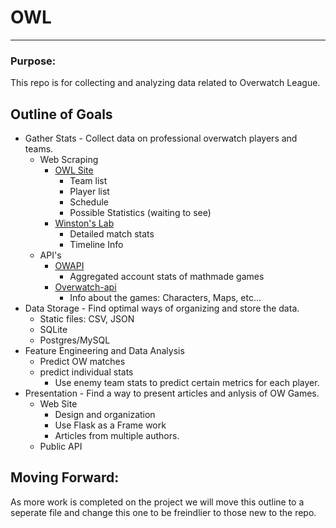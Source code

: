 # OWL
<hr>

### Purpose:

This repo is for collecting and analyzing data related to Overwatch League.

## Outline of Goals
* Gather Stats - Collect data on professional overwatch players and teams.
    * Web Scraping
        * [OWL Site](https://overwatchleague.com/en-us/)
            * Team list
            * Player list
            * Schedule
            * Possible Statistics (waiting to see)
        * [Winston's Lab](https://www.winstonslab.com)
            * Detailed match stats
            * Timeline Info
    * API's
        * [OWAPI](https://github.com/SunDwarf/OWAPI)
            * Aggregated account stats of mathmade games
        * [Overwatch-api](https://github.com/jamesmcfadden/overwatch-api)
            * Info about the games: Characters, Maps, etc...
* Data Storage - Find optimal ways of organizing and store the data.
    * Static files: CSV, JSON
    * SQLite
    * Postgres/MySQL
* Feature Engineering and Data Analysis
    * Predict OW matches
    * predict individual stats
        * Use enemy team stats to predict certain metrics for each player.
* Presentation - Find a way to present articles and anlysis of OW Games.
    * Web Site
        * Design and organization
        * Use Flask as a Frame work
        * Articles from multiple authors.
    * Public API
    
## Moving Forward:
As more work is completed on the project we will move this outline to a seperate 
file and change this one to be freindlier to those new to the repo.
    
        
